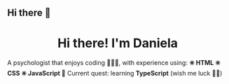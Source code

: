 ## Hi there 👋

<!--
**danielagrcm/danielagrcm** is a ✨ _special_ ✨ repository because its `README.md` (this file) appears on your GitHub profile.

Here are some ideas to get you started:

- 🔭 I’m currently working on ...
- 🌱 I’m currently learning ...
- 👯 I’m looking to collaborate on ...
- 🤔 I’m looking for help with ...
- 💬 Ask me about ...
- 📫 How to reach me: ...
- 😄 Pronouns: ...
- ⚡ Fun fact: ...
-->
<h1 align="center">Hi there! I'm Daniela</h1>

A psychologist that enjoys coding 👩🏻‍💻, with experience using: 
<strong>
✳️ HTML 
✳️ CSS 
✳️ JavaScript
</strong>
🎯 Current quest: learning <strong>TypeScript</strong> (wish me luck 🤞🏼)
